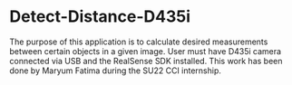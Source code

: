 # Detect-Distance-D435i

The purpose of this application is to calculate desired measurements between certain objects in a given image. 
User must have D435i camera connected via USB and the RealSense SDK installed. This work has been done by Maryum Fatima during the SU22 CCI internship. 

